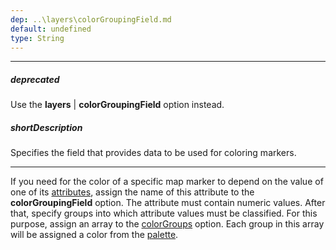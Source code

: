 ```yaml
---
dep: ..\layers\colorGroupingField.md
default: undefined
type: String
---
```

---
##### deprecated
Use the **layers** | **colorGroupingField** option instead.

##### shortDescription
Specifies the field that provides data to be used for coloring markers.

---
If you need for the color of a specific map marker to depend on the value of one of its [attributes](/api-reference/20%20Data%20Visualization%20Widgets/dxVectorMap/1%20Configuration/markers/attributes.md '/Documentation/ApiReference/Data_Visualization_Widgets/dxVectorMap/Configuration/markers/#attributes'), assign the name of this attribute to the **colorGroupingField** option. The attribute must contain numeric values. After that, specify groups into which attribute values must be classified. For this purpose, assign an array to the [colorGroups](/api-reference/20%20Data%20Visualization%20Widgets/dxVectorMap/1%20Configuration/markerSettings/colorGroups.md '/Documentation/ApiReference/Data_Visualization_Widgets/dxVectorMap/Configuration/markerSettings/#colorGroups') option. Each group in this array will be assigned a color from the [palette](/api-reference/20%20Data%20Visualization%20Widgets/dxVectorMap/1%20Configuration/markerSettings/palette.md '/Documentation/ApiReference/Data_Visualization_Widgets/dxVectorMap/Configuration/markerSettings/#palette').